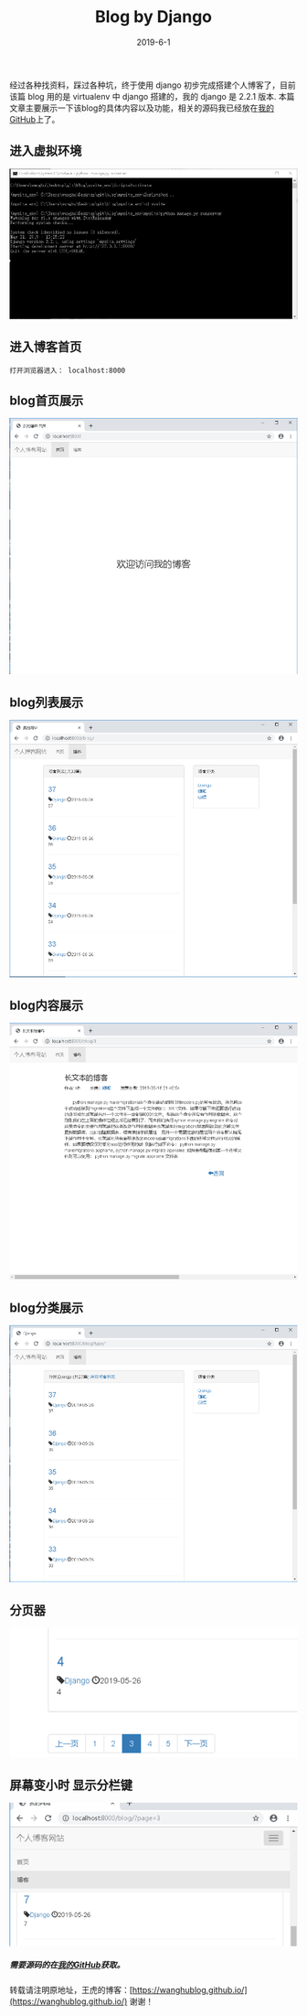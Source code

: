 ﻿---
layout: post
title: Blog by Django
date: 2019-6-1
description: "利用django搭建的一个简单Blog"
tag: django
---
   经过各种找资料，踩过各种坑，终于使用 django 初步完成搭建个人博客了，目前该篇 blog 用的是 virtualenv 中 django 搭建的，我的 django 是 2.2.1 版本.
   本篇文章主要展示一下该blog的具体内容以及功能，相关的源码我已经放在[我的GitHub](https://github.com/wanghublog/DjangoBlog)上了。
## 进入虚拟环境
![](/images/posts/djangoblog/start_env.png "运行虚拟环境")
## 进入博客首页
	
	打开浏览器进入： localhost:8000

## blog首页展示
![](/images/posts/djangoblog/blog_start.png "博客首页")
## blog列表展示
![](/images/posts/djangoblog/blog_list.png "博客列表")
## blog内容展示
![](/images/posts/djangoblog/blog_detail.png "博客内容")
## blog分类展示
![](/images/posts/djangoblog/blog_type.png "博客分类")
## 分页器
![](/images/posts/djangoblog/pager.png "分页器")
## 屏幕变小时 显示分栏键
![](/images/posts/djangoblog/mesu.png "自适应")

#####  需要源码的在[我的GitHub](https://github.com/wanghublog/DjangoBlog)获取。


转载请注明原地址，王虎的博客：[https://wanghublog.github.io/](https://wanghublog.github.io/) 谢谢！
